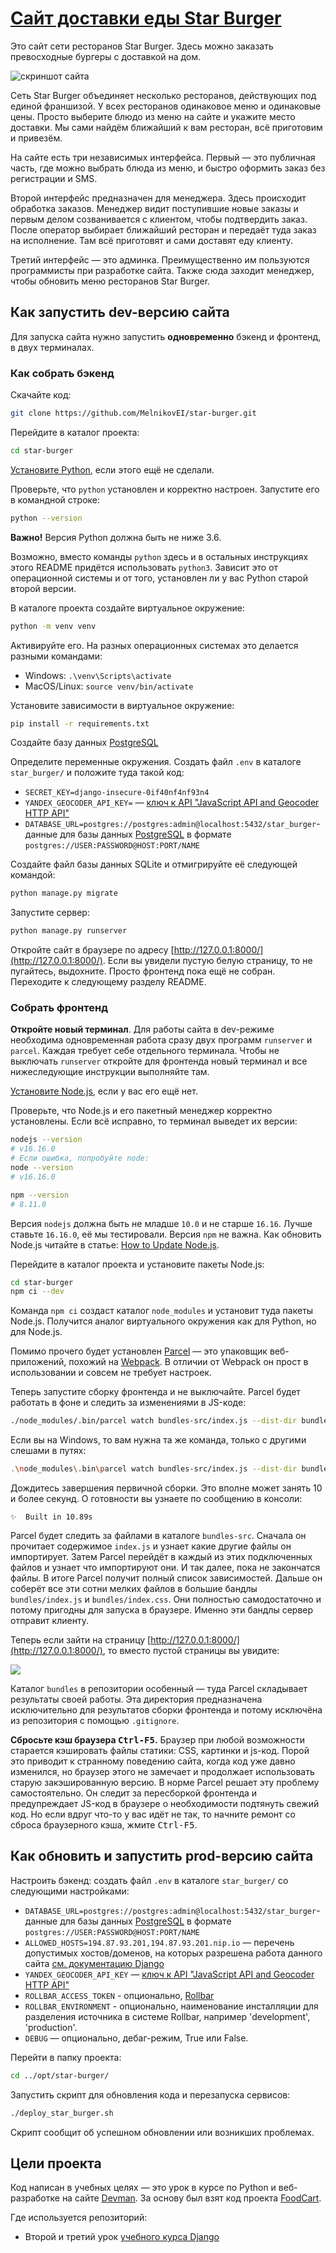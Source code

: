 # [Сайт доставки еды Star Burger](https://194.87.93.201.nip.io)

Это сайт сети ресторанов Star Burger. Здесь можно заказать превосходные бургеры с доставкой на дом.

![скриншот сайта](https://dvmn.org/filer/canonical/1594651635/686/)


Сеть Star Burger объединяет несколько ресторанов, действующих под единой франшизой. У всех ресторанов одинаковое меню и одинаковые цены. Просто выберите блюдо из меню на сайте и укажите место доставки. Мы сами найдём ближайший к вам ресторан, всё приготовим и привезём.

На сайте есть три независимых интерфейса. Первый — это публичная часть, где можно выбрать блюда из меню, и быстро оформить заказ без регистрации и SMS.

Второй интерфейс предназначен для менеджера. Здесь происходит обработка заказов. Менеджер видит поступившие новые заказы и первым делом созванивается с клиентом, чтобы подтвердить заказ. После оператор выбирает ближайший ресторан и передаёт туда заказ на исполнение. Там всё приготовят и сами доставят еду клиенту.

Третий интерфейс — это админка. Преимущественно им пользуются программисты при разработке сайта. Также сюда заходит менеджер, чтобы обновить меню ресторанов Star Burger.

## Как запустить dev-версию сайта

Для запуска сайта нужно запустить **одновременно** бэкенд и фронтенд, в двух терминалах.

### Как собрать бэкенд

Скачайте код:
```sh
git clone https://github.com/MelnikovEI/star-burger.git
```

Перейдите в каталог проекта:
```sh
cd star-burger
```

[Установите Python](https://www.python.org/), если этого ещё не сделали.

Проверьте, что `python` установлен и корректно настроен. Запустите его в командной строке:
```sh
python --version
```
**Важно!** Версия Python должна быть не ниже 3.6.

Возможно, вместо команды `python` здесь и в остальных инструкциях этого README придётся использовать `python3`. Зависит это от операционной системы и от того, установлен ли у вас Python старой второй версии. 

В каталоге проекта создайте виртуальное окружение:
```sh
python -m venv venv
```
Активируйте его. На разных операционных системах это делается разными командами:

- Windows: `.\venv\Scripts\activate`
- MacOS/Linux: `source venv/bin/activate`


Установите зависимости в виртуальное окружение:
```sh
pip install -r requirements.txt
```
Создайте базу данных [PostgreSQL](https://www.postgresql.org/)

Определите переменные окружения. Создать файл `.env` в каталоге `star_burger/` и положите туда такой код:
- `SECRET_KEY=django-insecure-0if40nf4nf93n4`
- `YANDEX_GEOCODER_API_KEY=` — [ключ к API "JavaScript API and Geocoder HTTP API"](https://developer.tech.yandex.ru/)
- `DATABASE_URL=postgres://postgres:admin@localhost:5432/star_burger`- данные для базы данных [PostgreSQL](https://www.digitalocean.com/community/tutorials/how-to-use-postgresql-with-your-django-application-on-ubuntu-20-04) в формате `postgres://USER:PASSWORD@HOST:PORT/NAME`

Создайте файл базы данных SQLite и отмигрируйте её следующей командой:

```sh
python manage.py migrate
```

Запустите сервер:

```sh
python manage.py runserver
```

Откройте сайт в браузере по адресу [http://127.0.0.1:8000/](http://127.0.0.1:8000/). Если вы увидели пустую белую страницу, то не пугайтесь, выдохните. Просто фронтенд пока ещё не собран. Переходите к следующему разделу README.

### Собрать фронтенд

**Откройте новый терминал**. Для работы сайта в dev-режиме необходима одновременная работа сразу двух программ `runserver` и `parcel`. Каждая требует себе отдельного терминала. Чтобы не выключать `runserver` откройте для фронтенда новый терминал и все нижеследующие инструкции выполняйте там.

[Установите Node.js](https://nodejs.org/en/), если у вас его ещё нет.

Проверьте, что Node.js и его пакетный менеджер корректно установлены. Если всё исправно, то терминал выведет их версии:

```sh
nodejs --version
# v16.16.0
# Если ошибка, попробуйте node:
node --version
# v16.16.0

npm --version
# 8.11.0
```

Версия `nodejs` должна быть не младше `10.0` и не старше `16.16`. Лучше ставьте `16.16.0`, её мы тестировали. Версия `npm` не важна. Как обновить Node.js читайте в статье: [How to Update Node.js](https://phoenixnap.com/kb/update-node-js-version).

Перейдите в каталог проекта и установите пакеты Node.js:

```sh
cd star-burger
npm ci --dev
```

Команда `npm ci` создаст каталог `node_modules` и установит туда пакеты Node.js. Получится аналог виртуального окружения как для Python, но для Node.js.

Помимо прочего будет установлен [Parcel](https://parceljs.org/) — это упаковщик веб-приложений, похожий на [Webpack](https://webpack.js.org/). В отличии от Webpack он прост в использовании и совсем не требует настроек.

Теперь запустите сборку фронтенда и не выключайте. Parcel будет работать в фоне и следить за изменениями в JS-коде:

```sh
./node_modules/.bin/parcel watch bundles-src/index.js --dist-dir bundles --public-url="./"
```

Если вы на Windows, то вам нужна та же команда, только с другими слешами в путях:

```sh
.\node_modules\.bin\parcel watch bundles-src/index.js --dist-dir bundles --public-url="./"
```

Дождитесь завершения первичной сборки. Это вполне может занять 10 и более секунд. О готовности вы узнаете по сообщению в консоли:

```
✨  Built in 10.89s
```

Parcel будет следить за файлами в каталоге `bundles-src`. Сначала он прочитает содержимое `index.js` и узнает какие другие файлы он импортирует. Затем Parcel перейдёт в каждый из этих подключенных файлов и узнает что импортируют они. И так далее, пока не закончатся файлы. В итоге Parcel получит полный список зависимостей. Дальше он соберёт все эти сотни мелких файлов в большие бандлы `bundles/index.js` и `bundles/index.css`. Они полностью самодостаточно и потому пригодны для запуска в браузере. Именно эти бандлы сервер отправит клиенту.

Теперь если зайти на страницу  [http://127.0.0.1:8000/](http://127.0.0.1:8000/), то вместо пустой страницы вы увидите:

![](https://dvmn.org/filer/canonical/1594651900/687/)

Каталог `bundles` в репозитории особенный — туда Parcel складывает результаты своей работы. Эта директория предназначена исключительно для результатов сборки фронтенда и потому исключёна из репозитория с помощью `.gitignore`.

**Сбросьте кэш браузера <kbd>Ctrl-F5</kbd>.** Браузер при любой возможности старается кэшировать файлы статики: CSS, картинки и js-код. Порой это приводит к странному поведению сайта, когда код уже давно изменился, но браузер этого не замечает и продолжает использовать старую закэшированную версию. В норме Parcel решает эту проблему самостоятельно. Он следит за пересборкой фронтенда и предупреждает JS-код в браузере о необходимости подтянуть свежий код. Но если вдруг что-то у вас идёт не так, то начните ремонт со сброса браузерного кэша, жмите <kbd>Ctrl-F5</kbd>.


## Как обновить и запустить prod-версию сайта
Настроить бэкенд: создать файл `.env` в каталоге `star_burger/` со следующими настройками:
- `DATABASE_URL=postgres://postgres:admin@localhost:5432/star_burger`- данные для базы данных [PostgreSQL](https://www.digitalocean.com/community/tutorials/how-to-use-postgresql-with-your-django-application-on-ubuntu-20-04) в формате `postgres://USER:PASSWORD@HOST:PORT/NAME`
- `ALLOWED_HOSTS=194.87.93.201,194.87.93.201.nip.io` — перечень допустимых хостов/доменов, на которых разрешена работа данного сайта [см. документацию Django](https://docs.djangoproject.com/en/3.1/ref/settings/#allowed-hosts)
- `YANDEX_GEOCODER_API_KEY` — [ключ к API "JavaScript API and Geocoder HTTP API"](https://developer.tech.yandex.ru/)
- `ROLLBAR_ACCESS_TOKEN` - опционально, [Rollbar](https://rollbar.com/)
- `ROLLBAR_ENVIRONMENT` - опционально, наименование инсталляции для разделения источника в системе Rollbar, например 'development', 'production'.
- `DEBUG` — опционально, дебаг-режим, True или False.

Перейти в папку проекта:
```sh
cd ../opt/star-burger/
```

Запустить скрипт для обновления кода и перезапуска сервисов:
```sh
./deploy_star_burger.sh
```
Скрипт сообщит об успешном обновлении или возникших проблемах. 


## Цели проекта

Код написан в учебных целях — это урок в курсе по Python и веб-разработке на сайте [Devman](https://dvmn.org). За основу был взят код проекта [FoodCart](https://github.com/Saibharath79/FoodCart).

Где используется репозиторий:

- Второй и третий урок [учебного курса Django](https://dvmn.org/modules/django/)
